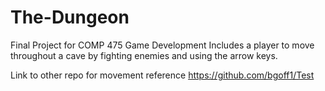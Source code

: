 # The-Dungeon
Final Project for COMP 475 Game Development
Includes a player to move throughout a cave by fighting enemies
and using the arrow keys.

Link to other repo for movement reference
https://github.com/bgoff1/Test